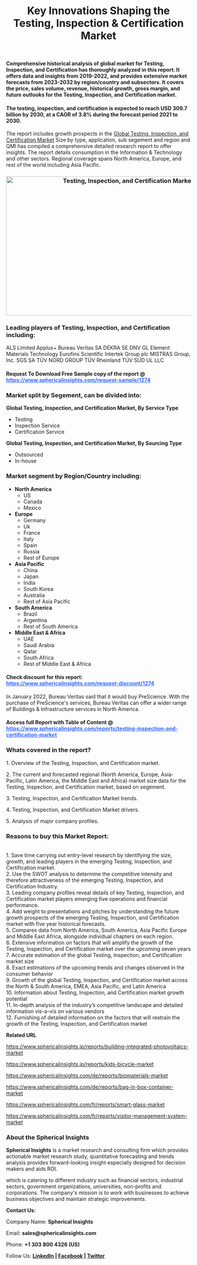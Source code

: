 <h1 style="text-align: center;"><strong>Key Innovations Shaping the Testing, Inspection &amp; Certification Market</strong></h1>
<p>&nbsp;</p>
<p><strong>Comprehensive historical analysis of global market for Testing, Inspection, and Certification has thoroughly analyzed in this report. It offers data and insights from 2019-2022, and provides extensive market forecasts from 2023-2032 by region/country and subsectors. It covers the price, sales volume, revenue, historical growth, gross margin, and future outlooks for the Testing, Inspection, and Certification market.</strong></p>
<h4><strong>The testing, inspection, and certification is expected to reach USD 309.7 billion by 2030, at a CAGR of 3.8% during the forecast period 2021 to 2030.</strong></h4>
<p>The report includes growth prospects in the <a href="https://www.sphericalinsights.com/reports/testing-inspection-and-certification-market" target="_blank">Global Testing, Inspection, and Certification Market</a> Size by type, application, sub segement and region and QMI has compiled a comprehensive detailed research report to offer insights. The report details consumption in the Information &amp; Technology and other sectors. Regional coverage spans North America, Europe, and rest of the world including Asia Pacific.</p>
<h3 style="text-align: center;"><strong><img src="https://www.sphericalinsights.com/images/rd/testing-inspection-and-certification-market.png" alt="Testing, Inspection, and Certification Market" width="650" height="379" /></strong></h3>
<h3><strong>Leading players of Testing, Inspection, and Certification including:</strong></h3>
<p>ALS Limited Applus+ Bureau Veritas SA DEKRA SE DNV GL Element Materials Technology Eurofins Scientific Intertek Group plc MISTRAS Group, Inc. SGS SA T&Uuml;V NORD GROUP T&Uuml;V Rheinland T&Uuml;V S&Uuml;D UL LLC</p>
<h4>Request To Download Free Sample copy of the report  @ <span style="color: #3366ff;"><a style="color: #3366ff;" href="https://www.sphericalinsights.com/request-sample/1274" target="_blank">https://www.sphericalinsights.com/request-sample/1274</a></span></h4>
<h3><strong>Market split by Segement, can be divided into:</strong></h3>
<p><strong>Global Testing, Inspection, and Certification Market, By Service Type</strong></p>
<ul>
<li>Testing</li>
<li>Inspection Service</li>
<li>Certification Service</li>
</ul>
<p><strong>Global Testing, Inspection, and Certification Market, By Sourcing Type</strong></p>
<ul>
<li>Outsourced</li>
<li>In-house</li>
</ul>
<h3><strong>Market segment by Region/Country including:</strong></h3>
<ul>
<li><strong>North America</strong>
<ul>
<li>US</li>
<li>Canada</li>
<li>Mexico</li>
</ul>
</li>
<li><strong>Europe</strong>
<ul>
<li>Germany</li>
<li>Uk</li>
<li>France</li>
<li>Italy</li>
<li>Spain</li>
<li>Russia</li>
<li>Rest of Europe</li>
</ul>
</li>
<li><strong>Asia Pacific</strong>
<ul>
<li>China</li>
<li>Japan</li>
<li>India</li>
<li>South Korea</li>
<li>Australia</li>
<li>Rest of Asia Pacific</li>
</ul>
</li>
<li><strong>South America</strong>
<ul>
<li>Brazil</li>
<li>Argentina</li>
<li>Rest of South America</li>
</ul>
</li>
<li><strong>Middle East &amp; Africa</strong>
<ul>
<li>UAE</li>
<li>Saudi Arabia</li>
<li>Qatar</li>
<li>South Africa</li>
<li>Rest of Middle East &amp; Africa</li>
</ul>
</li>
</ul>
<h4>Check discount for this report: <span style="color: #3366ff;"><a style="color: #3366ff;" href="https://www.sphericalinsights.com/request-discount/1274" target="_blank">https://www.sphericalinsights.com/request-discount/1274</a></span></h4>
<p>In January 2022, Bureau Veritas said that it would buy PreScience. With the purchase of PreScience's services, Bureau Veritas can offer a wider range of Buildings &amp; Infrastructure services in North America.</p>
<h4>Access full Report with Table of Content @ <span style="color: #3366ff;"><a style="color: #3366ff;" href="https://www.sphericalinsights.com/reports/testing-inspection-and-certification-market" target="_blank">https://www.sphericalinsights.com/reports/testing-inspection-and-certification-market</a></span></h4>
<h3><strong>Whats covered in the report?</strong></h3>
<p>1. Overview of the Testing, Inspection, and Certification market.</p>
<p>2. The current and forecasted regional (North America, Europe, Asia-Pacific, Latin America, the Middle East and Africa) market size data for the Testing, Inspection, and Certification market, based on segement.</p>
<p>3. Testing, Inspection, and Certification Market trends.</p>
<p>4. Testing, Inspection, and Certification Market drivers.</p>
<p>5. Analysis of major company profiles.</p>
<h3><strong>Reasons to buy this Market Report:</strong></h3>
<p><br /> 1. Save time carrying out entry-level research by identifying the size, growth, and leading players in the emerging Testing, Inspection, and Certification market.<br /> 2. Use the SWOT analysis to determine the competitive intensity and therefore attractiveness of the emerging Testing, Inspection, and Certification Industry.<br /> 3. Leading company profiles reveal details of key Testing, Inspection, and Certification market players emerging five operations and financial performance.<br /> 4. Add weight to presentations and pitches by understanding the future growth prospects of the emerging Testing, Inspection, and Certification market with five year historical forecasts.<br /> 5. Compares data from North America, South America, Asia Pacific Europe and Middle East Africa, alongside individual chapters on each region.<br /> 6. Extensive information on factors that will amplify the growth of the Testing, Inspection, and Certification market over the upcoming seven years<br /> 7. Accurate estimation of the global Testing, Inspection, and Certification market size <br /> 8. Exact estimations of the upcoming trends and changes observed in the consumer behavior <br /> 9. Growth of the global Testing, Inspection, and Certification market across the North &amp; South America, EMEA, Asia Pacific, and Latin America<br /> 10. Information about Testing, Inspection, and Certification market growth potential<br /> 11. In-depth analysis of the industry&rsquo;s competitive landscape and detailed information vis-a-vis on various vendors<br /> 12. Furnishing of detailed information on the factors that will restrain the growth of the Testing, Inspection, and Certification market</p>
<p><strong>Related URL</strong></p>
<p><a href="https://www.sphericalinsights.jp/reports/building-integrated-photovoltaics-market">https://www.sphericalinsights.jp/reports/building-integrated-photovoltaics-market</a>&nbsp;</p>
<p><a href="https://www.sphericalinsights.jp/reports/kids-bicycle-market">https://www.sphericalinsights.jp/reports/kids-bicycle-market</a>&nbsp;</p>
<p><a href="https://www.sphericalinsights.com/de/reports/biomaterials-market">https://www.sphericalinsights.com/de/reports/biomaterials-market</a>&nbsp;</p>
<p><a href="https://www.sphericalinsights.com/de/reports/bag-in-box-container-market">https://www.sphericalinsights.com/de/reports/bag-in-box-container-market</a>&nbsp;</p>
<p><a href="https://www.sphericalinsights.com/fr/reports/smart-glass-market">https://www.sphericalinsights.com/fr/reports/smart-glass-market</a>&nbsp;</p>
<p><a href="https://www.sphericalinsights.com/fr/reports/visitor-management-system-market">https://www.sphericalinsights.com/fr/reports/visitor-management-system-market</a>&nbsp;</p>
<h3><strong>About the Spherical Insights</strong></h3>
<p><strong>Spherical Insights</strong> is a market research and consulting firm which provides actionable market research study, quantitative forecasting and trends analysis provides forward-looking insight especially designed for decision makers and aids ROI.</p>
<p>which is catering to different industry such as financial sectors, industrial sectors, government organizations, universities, non-profits and corporations. The company's mission is to work with businesses to achieve business objectives and maintain strategic improvements.</p>
<p><strong>Contact Us:</strong></p>
<p>Company Name: <strong>Spherical Insights</strong></p>
<p>Email: <strong>sales@sphericalinsights.com</strong></p>
<p>Phone: <strong>+1 303 800 4326 (US)</strong></p>
<p>Follow Us: <strong><a href="https://www.linkedin.com/company/spherical-insight/"><u>LinkedIn</u></a> | <a href="https://www.facebook.com/sphericalinsights22"><u>Facebook</u></a> | <a href="https://twitter.com/SInsights_US"><u>Twitter</u></a></strong></p>
<p>&nbsp;</p>
